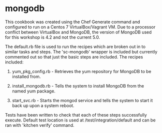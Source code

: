 # mongodb

This cookbook was created using the Chef Generate command and configured to run on a Centos 7 VirtualBox/Vagrant VM. Due to a processor conflict between VirtualBox and MongoDB, the version of MongoDB used for this workshop is 4.2 and not the current 5.0.

The default.rb file is used to run the recipes which are broken out in to similar tasks and steps. The 'sc-mongodb' wrapper is included but currently commented out so that just the basic steps are included. The recipes included:
  
  1. yum_pkg_config.rb - Retrieves the yum repository for MongoDB to be installed from.

  2. install_mongodb.rb - Tells the system to install MongoDB from the named yum package.

  3. start_svc.rb - Starts the mongod service and tells the system to start it back up upon a system reboot.

Tests have been written to check that each of these steps successfully execute. Default test location is used at /test/integration/default and can be ran with 'kitchen verify' command.

